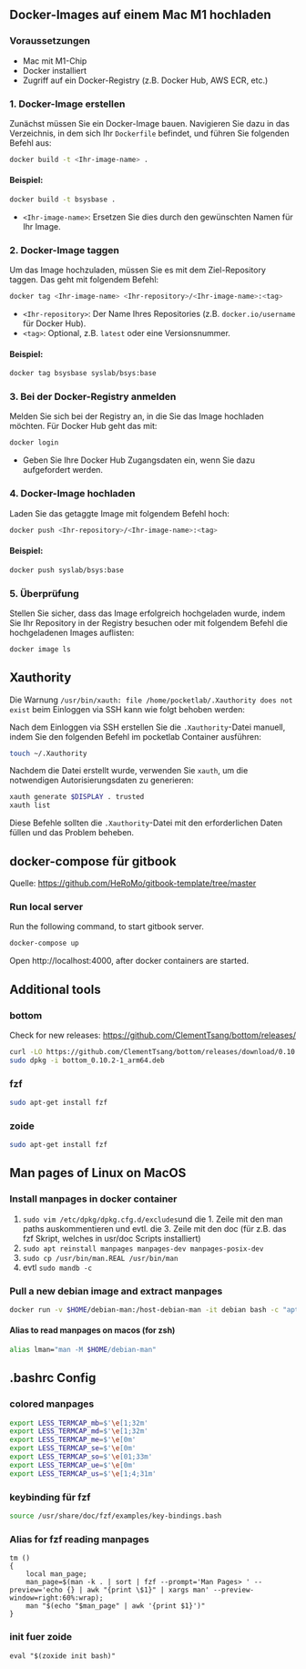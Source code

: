 ## Docker-Images auf einem Mac M1 hochladen

### Voraussetzungen

- Mac mit M1-Chip
- Docker installiert
- Zugriff auf ein Docker-Registry (z.B. Docker Hub, AWS ECR, etc.)

### 1. Docker-Image erstellen

Zunächst müssen Sie ein Docker-Image bauen. Navigieren Sie dazu in das Verzeichnis, in dem sich Ihr `Dockerfile` befindet, und führen Sie folgenden Befehl aus:

```bash
docker build -t <Ihr-image-name> .
```

#### Beispiel:

```bash
docker build -t bsysbase .
```

- `<Ihr-image-name>`: Ersetzen Sie dies durch den gewünschten Namen für Ihr Image.

### 2. Docker-Image taggen

Um das Image hochzuladen, müssen Sie es mit dem Ziel-Repository taggen. Das geht mit folgendem Befehl:

```bash
docker tag <Ihr-image-name> <Ihr-repository>/<Ihr-image-name>:<tag>
```

- `<Ihr-repository>`: Der Name Ihres Repositories (z.B. `docker.io/username` für Docker Hub).
- `<tag>`: Optional, z.B. `latest` oder eine Versionsnummer.

#### Beispiel:

```bash
docker tag bsysbase syslab/bsys:base
```

### 3. Bei der Docker-Registry anmelden

Melden Sie sich bei der Registry an, in die Sie das Image hochladen möchten. Für Docker Hub geht das mit:

```bash
docker login
```

- Geben Sie Ihre Docker Hub Zugangsdaten ein, wenn Sie dazu aufgefordert werden.

### 4. Docker-Image hochladen

Laden Sie das getaggte Image mit folgendem Befehl hoch:

```bash
docker push <Ihr-repository>/<Ihr-image-name>:<tag>
```

#### Beispiel:

```bash
docker push syslab/bsys:base
```

### 5. Überprüfung

Stellen Sie sicher, dass das Image erfolgreich hochgeladen wurde, indem Sie Ihr Repository in der Registry besuchen oder mit folgendem Befehl die hochgeladenen Images auflisten:

```bash
docker image ls
```

## Xauthority

Die Warnung `/usr/bin/xauth: file /home/pocketlab/.Xauthority does not exist` beim Einloggen via SSH kann wie folgt behoben werden:

Nach dem Einloggen via SSH erstellen Sie die `.Xauthority`-Datei manuell, indem Sie den folgenden Befehl im pocketlab Container ausführen:

```bash
touch ~/.Xauthority
```

Nachdem die Datei erstellt wurde, verwenden Sie `xauth`, um die notwendigen Autorisierungsdaten zu generieren:

```bash
xauth generate $DISPLAY . trusted
xauth list
```

Diese Befehle sollten die `.Xauthority`-Datei mit den erforderlichen Daten füllen und das Problem beheben.

## docker-compose für gitbook

Quelle: https://github.com/HeRoMo/gitbook-template/tree/master

### Run local server

Run the following command, to start gitbook server.

```bash
docker-compose up
```

Open http://localhost:4000, after docker containers are started.

## Additional tools

### bottom

Check for new releases: https://github.com/ClementTsang/bottom/releases/

```bash
curl -LO https://github.com/ClementTsang/bottom/releases/download/0.10.2/bottom_0.10.2-1_arm64.deb
sudo dpkg -i bottom_0.10.2-1_arm64.deb
```

### fzf

```bash
sudo apt-get install fzf
```

### zoide

```bash
sudo apt-get install fzf
```

## Man pages of Linux on MacOS

### Install manpages in docker container

1. `sudo vim /etc/dpkg/dpkg.cfg.d/excludes`und die 1. Zeile mit den man paths auskommentieren und evtl. die 3. Zeile mit den doc (für z.B. das fzf Skript, welches in usr/doc Scripts installiert)
2. `sudo apt reinstall manpages manpages-dev manpages-posix-dev`
3. `sudo cp /usr/bin/man.REAL /usr/bin/man`
4. evtl `sudo mandb -c`

### Pull a new debian image and extract manpages

```bash
docker run -v $HOME/debian-man:/host-debian-man -it debian bash -c "apt update && apt install -y build-essential apt-utils locales man-db nano sudo manpages manpages-dev net-tools; cp -Rf /usr/share/man/* /host-debian-man"
```

#### Alias to read manpages on macos (for zsh)

```bash
alias lman="man -M $HOME/debian-man"
```

## .bashrc Config

### colored manpages

```bash
export LESS_TERMCAP_mb=$'\e[1;32m'
export LESS_TERMCAP_md=$'\e[1;32m'
export LESS_TERMCAP_me=$'\e[0m'
export LESS_TERMCAP_se=$'\e[0m'
export LESS_TERMCAP_so=$'\e[01;33m'
export LESS_TERMCAP_ue=$'\e[0m'
export LESS_TERMCAP_us=$'\e[1;4;31m'
```

### keybinding für fzf

```bash
source /usr/share/doc/fzf/examples/key-bindings.bash
```

### Alias for fzf reading manpages

```text
tm ()
{
    local man_page;
    man_page=$(man -k . | sort | fzf --prompt='Man Pages> ' --preview='echo {} | awk "{print \$1}" | xargs man' --preview-window=right:60%:wrap);
    man "$(echo "$man_page" | awk '{print $1}')"
}
```

### init fuer zoide

`eval "$(zoxide init bash)"`
